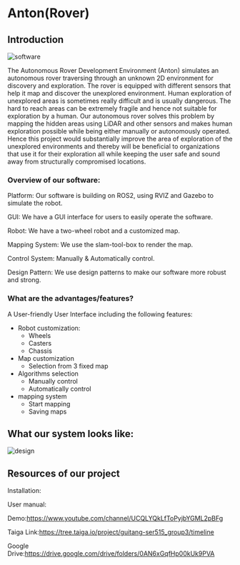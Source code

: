 # Anton(Rover)

## Introduction
![software](https://user-images.githubusercontent.com/89811597/163657893-6e2dd8bc-761b-48b7-b6fc-acc3bdb44d29.png)

The Autonomous Rover Development Environment (Anton) simulates an autonomous rover traversing through an unknown 2D environment for discovery and exploration. The rover is equipped with different sensors that help it map and discover the unexplored environment. Human exploration of unexplored areas is sometimes really difficult and is usually dangerous. The hard to reach areas can be extremely fragile and hence not suitable for exploration by a human. Our autonomous rover solves this problem by mapping the hidden areas using LiDAR and other sensors and makes human exploration possible while being either manually or autonomously operated. Hence this project would substantially improve the area of exploration of the unexplored environments and thereby will be beneficial to organizations that use it for their exploration all while keeping the user safe and sound away from structurally compromised locations.

### Overview of our software:
Platform: Our software is building on ROS2, using RVIZ and Gazebo to simulate the robot.

GUI: We have a GUI interface for users to easily operate the software.

Robot: We have a two-wheel robot and a customized map.

Mapping System: We use the slam-tool-box to render the map.

Control System: Manually & Automatically control.

Design Pattern: We use design patterns to make our software more robust and strong.

### What are the advantages/features?
A User-friendly User Interface including the following features: 

- Robot customization:
  - Wheels
  - Casters
  - Chassis
- Map customization
  - Selection from 3 fixed map
- Algorithms selection
  - Manually control
  - Automatically control 
- mapping system
  - Start mapping
  - Saving maps

## What our system looks like:

![design](https://user-images.githubusercontent.com/89811597/163655268-fcc63942-5e20-4d38-af66-1957812b17e3.png)

## Resources of our project

Installation:

User manual:

Demo:https://www.youtube.com/channel/UCQLYQkLfToPyjbYGML2pBFg

Taiga Link:https://tree.taiga.io/project/guitang-ser515_group3/timeline

Google Drive:https://drive.google.com/drive/folders/0AN6xGqfHp00kUk9PVA
